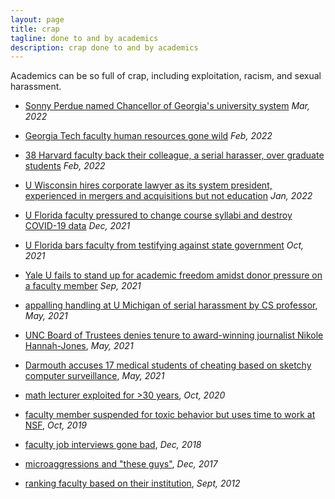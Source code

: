 ```yaml
---
layout: page
title: crap
tagline: done to and by academics
description: crap done to and by academics
---
```


Academics can be so full of crap, including exploitation, racism, and
sexual harassment.

- [Sonny Perdue named Chancellor of Georgia's university
  system](https://www.gpb.org/news/2022/03/02/sonny-perdue-officially-gets-university-system-chancellor-job)
  _Mar, 2022_

- [Georgia Tech faculty human resources gone wild](https://gregspecter.wordpress.com/2022/02/18/my-georgia-tech-experience/)
  _Feb, 2022_

- [38 Harvard faculty back their colleague, a serial harasser, over graduate students](https://www.thecrimson.com/article/2022/2/4/comaroff-sanctions-open-letter/)
  _Feb, 2022_

- [U Wisconsin hires corporate lawyer as its system president, experienced in mergers and acquisitions but not education](https://madison.com/article_c61600c6-880d-5eee-a30d-b212f418c285.html)
  _Jan, 2022_

- [U Florida faculty pressured to change course syllabi and destroy COVID-19 data](https://www.tampabay.com/news/education/2021/12/06/uf-researchers-felt-pressure-to-destroy-covid-19-data-faculty-report-says/)
  _Dec, 2021_

- [U Florida bars faculty from testifying against state
  government](https://www.washingtonpost.com/nation/2021/10/30/florida-voting-rights-desantis-lawsuit)
  _Oct, 2021_

- [Yale U fails to stand up for academic freedom amidst donor pressure on a faculty member](https://www.nytimes.com/2021/09/30/arts/yale-grand-strategy-resignation.html)
  _Sep, 2021_

- [appalling handling at U Michigan of serial harassment by CS
  professor](https://www.michigandaily.com/news/daily-investigation-finds-divergence-in-u-m-outside-organizations-handling-of-allegations-against-cse-professor/),
  _May, 2021_

- [UNC Board of Trustees denies tenure to award-winning journalist
  Nikole Hannah-Jones](https://www.nytimes.com/2021/05/19/business/media/nikole-hannah-jones-unc.html),
  _May, 2021_

- [Darmouth accuses 17 medical students of cheating based on sketchy
  computer
  surveillance](https://www.nytimes.com/2021/05/09/technology/dartmouth-geisel-medical-cheating.html),
  _May, 2021_

- [math lecturer exploited for >30
  years](http://kbroman.org/blog/2021/05/06/wtf-uw-1/),
  _Oct, 2020_

- [faculty member suspended for toxic behavior but uses time to work at NSF](https://madison.com/wsj/news/local/education/university/uw-madison-failed-to-inform-federal-agency-of-abusive-professors-conduct-unpaid-leave/article_da46b852-8aeb-50c3-9673-c2ac6da3818f.html),
  _Oct, 2019_

- [faculty job interviews gone
  bad](https://www.insidehighered.com/blogs/globalhighered/faculty-job-interviews-gone-bad),
  _Dec, 2018_

- [microaggressions and "these
  guys"](http://www.amelia.mn/blog/conferences/2017/12/19/On-Microaggressions.html),
  _Dec, 2017_

- [ranking faculty based on their
  institution](http://kbroman.org/blog/2012/09/08/how-to-evaluate-faculty/),
  _Sept, 2012_
